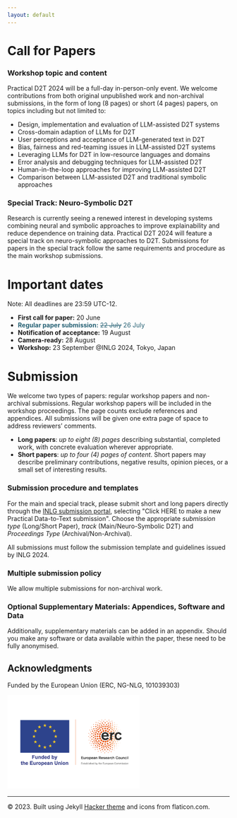 ```yaml
---
layout: default
---
```

 <div class="forms-container">

 <!-- <div class="forms">
    <img src="assets/images/github-logo.png">
    <a href="https://github.com/practicald2t/hackathon/">
    <p style="font-size: large">Hackathon – Github</p>
    </a>
</div> -->
</div>


# Call for Papers

### Workshop topic and content
Practical D2T 2024 will be a full-day in-person-only event. We welcome contributions from both original unpublished work and non-archival submissions, in the form of long (8 pages) or short (4 pages) papers, on topics including but not limited to:

- Design, implementation and evaluation of LLM-assisted D2T systems
- Cross-domain adaption of LLMs for D2T
- User perceptions and acceptance of LLM-generated text in D2T
- Bias, fairness and red-teaming issues in LLM-assisted D2T systems
- Leveraging LLMs for D2T in low-resource languages and domains
- Error analysis and debugging techniques for LLM-assisted D2T
- Human-in-the-loop approaches for improving LLM-assisted D2T
- Comparison between LLM-assisted D2T and traditional symbolic approaches

### Special Track: Neuro-Symbolic D2T
Research is currently seeing a renewed interest in developing systems combining neural and symbolic approaches to improve explainability and reduce dependence on training data. Practical D2T 2024 will feature a special track on neuro-symbolic approaches to D2T. Submissions for papers in the special track follow the same requirements and procedure as the main workshop submissions.

# Important dates
Note: All deadlines are 23:59 UTC-12.

- **First call for paper:** 20 June
- <span style="color: #276275;">**Regular paper submission:**  ~~22 July~~ 26 July </span>
- **Notification of acceptance:**  19 August
- **Camera-ready:**  28 August
- **Workshop:** 23 September @INLG 2024, Tokyo, Japan

# Submission

We welcome two types of papers: regular workshop papers and non-archival submissions. Regular workshop papers will be included in the workshop proceedings. The page counts exclude references and appendices. All submissions will be given one extra page of space to address reviewers’ comments.

- **Long papers**: *up to eight (8) pages* describing substantial, completed work, with concrete evaluation wherever appropriate.
- **Short papers**: *up to four (4) pages of content*. Short papers may describe preliminary contributions, negative results, opinion pieces, or a small set of interesting results.

### Submission procedure and templates
For the main and special track, please submit short and long papers directly through the [INLG submission portal](https://softconf.com/n/inlg2024/user/scmd.cgi?scmd=submitNew), selecting "Click HERE to make a new Practical Data-to-Text submission". 
Choose the appropriate *submission type* (Long/Short Paper), *track* (Main/Neuro-Symbolic D2T) and *Proceedings Type* (Archival/Non-Archival).

All submissions must follow the submission template and guidelines issued by INLG 2024.

<!---Participants of the shared task will send their submission through $TODO_CODALAB_EMAIL_OR_BOTH_? with the subject "[Submission] {title of your work}" before the submission deadline (see below)--->

### Multiple submission policy
We allow multiple submissions for non-archival work.

### Optional Supplementary Materials: Appendices, Software and Data
Additionally, supplementary materials can be added in an appendix. Should you make any software or data available within the paper, these need to be fully anonymised.

## Acknowledgments
<p>Funded by the European Union (ERC, NG-NLG, 101039303)</p>
<img src="../assets/images/erc.png" style="max-width: 300px;" alt="ERC">

<hr>
<div class="footer">
    © 2023. Built using Jekyll <a href="https://github.com/pages-themes/hacker">Hacker theme</a> and icons from flaticon.com.
  </div>
